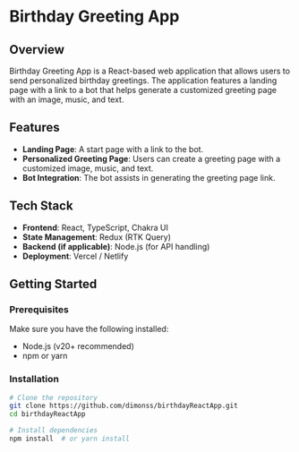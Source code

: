 # Birthday Greeting App

## Overview
Birthday Greeting App is a React-based web application that allows users to send personalized birthday greetings. The application features a landing page with a link to a bot that helps generate a customized greeting page with an image, music, and text.

## Features
- **Landing Page**: A start page with a link to the bot.
- **Personalized Greeting Page**: Users can create a greeting page with a customized image, music, and text.
- **Bot Integration**: The bot assists in generating the greeting page link.

## Tech Stack
- **Frontend**: React, TypeScript, Chakra UI
- **State Management**: Redux (RTK Query)
- **Backend (if applicable)**: Node.js (for API handling)
- **Deployment**: Vercel / Netlify

## Getting Started

### Prerequisites
Make sure you have the following installed:
- Node.js (v20+ recommended)
- npm or yarn

### Installation
```sh
# Clone the repository
git clone https://github.com/dimonss/birthdayReactApp.git
cd birthdayReactApp

# Install dependencies
npm install  # or yarn install
